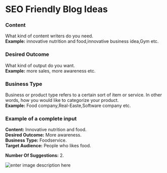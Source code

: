 ﻿# SEO Friendly Blog Ideas

### **Content**

What kind of content writers do you need.\
**Example:** innovative nutrition and food,innovative business idea,Gym etc.

### **Desired Outcome**

What kind of output do you want.\
**Example:** more sales, more awareness etc.

### **Business Type**

Business or product type refers to a certain sort of item or service. In other words, how you would like to categorize your product.\
**Example:** Food company,Real-Easte,Software company etc.

### **Example of a complete input**

**Content:** Innovative nutrition and food.\
**Desired Outcome:** More awareness.\
**Business Type:** Foodservice.\
**Target Audience:** People who likes food.

**Number Of Suggestions:** 2.

![enter image description here](https://copywriterpro-ai-tools.s3.amazonaws.com/SEO-Friendly-Blog-Ideas.jpg)
